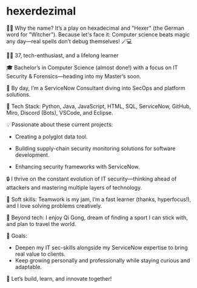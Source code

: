 # hexerdezimal

🧙‍♂️ Why the name?
It’s a play on hexadecimal and "Hexer" (the German word for "Witcher"). Because let's face it: Computer science beats magic any day—real spells don’t debug themselves! 🪄💻

👨‍💻 37, tech-enthusiast, and a lifelong learner

🎓 Bachelor’s in Computer Science (almost done!) with a focus on IT Security & Forensics—heading into my Master’s soon.

💼 By day, I’m a ServiceNow Consultant diving into SecOps and platform solutions.



🔧 Tech Stack: Python, Java, JavaScript, HTML, SQL, ServiceNow, GitHub, Miro, Discord (Bots), VSCode, and Eclipse.


💡 Passionate about these current projects:


 - Creating a polyglot data tool.
   
 - Building supply-chain security monitoring solutions for software development.
   
 - Enhancing security frameworks with ServiceNow.
   

🔒 I thrive on the constant evolution of IT security—thinking ahead of attackers and mastering multiple layers of technology.


🤝 Soft skills: Teamwork is my jam, I’m a fast learner (thanks, hyperfocus!), and I love solving problems creatively.


🐾 Beyond tech: I enjoy Qi Gong, dream of finding a sport I can stick with, and plan to travel the world.


🎯 Goals:


 - Deepen my IT sec-skills alongside my ServiceNow expertise to bring real value to clients.
 - Keep growing personally and professionally while staying curious and adaptable.

🚀 Let’s build, learn, and innovate together!

